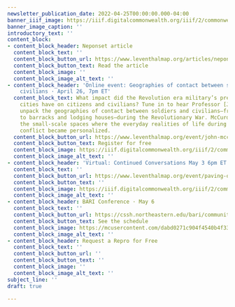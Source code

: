 ```yaml
---
newsletter_publication_date: 2022-04-25T00:00:00.000-04:00
banner_iiif_image: https://iiif.digitalcommonwealth.org/iiif/2/commonwealth:7h14cw32g/916,209,5448,2303/full/0/default.jpg
banner_image_caption: ''
introductory_text: ''
content_block:
- content_block_header: Neponset article
  content_block_text: ''
  content_block_button_url: https://www.leventhalmap.org/articles/neponset/
  content_block_button_text: Read the article
  content_block_image: ''
  content_block_image_alt_text: ''
- content_block_header: 'Online event: Geographies of contact between soldiers and
    civilians · April 26, 7pm ET'
  content_block_text: What impact did the Revolution era military’s presence in American
    cities have on citizens and civilians? Tune in to hear Professor [John McCurdy](https://www.emich.edu/history-philosophy/history/faculty/j-mccurdy.php)
    unpack the geographies of contact between soldiers and civilians—from urban squares
    to barracks and lodging houses—during the Revolutionary War. McCurdy’s work examines
    the small-scale spaces where the everyday realities of life during an imperial
    conflict became personalized.
  content_block_button_url: https://www.leventhalmap.org/event/john-mccurdy-on-geographies-of-contact-between-soldiers-and-civilians/
  content_block_button_text: Register for free
  content_block_image: https://iiif.digitalcommonwealth.org/iiif/2/commonwealth:p8418t52w/325,226,2369,2201/full/0/default.jpg
  content_block_image_alt_text: ''
- content_block_header: 'Virtual: Continued Conversations May 3 6pm ET'
  content_block_text: ''
  content_block_button_url: https://www.leventhalmap.org/event/paving-over-people-traffic-air-pollution-and-health/
  content_block_button_text: ''
  content_block_image: https://iiif.digitalcommonwealth.org/iiif/2/commonwealth:9019vk684/full/full/0/default.jpg
  content_block_image_alt_text: ''
- content_block_header: BARI Conference · May 6
  content_block_text: ''
  content_block_button_url: https://cssh.northeastern.edu/bari/community/news/call-for-proposals/
  content_block_button_text: See the schedule
  content_block_image: https://mcusercontent.com/dabd0271c904f4540b4f337be/images/f7699a72-7315-b18f-b38e-c077180d704f.jpg
  content_block_image_alt_text: ''
- content_block_header: Request a Repro for Free
  content_block_text: ''
  content_block_button_url: ''
  content_block_button_text: ''
  content_block_image: ''
  content_block_image_alt_text: ''
subject_line: ''
draft: true

---
```

